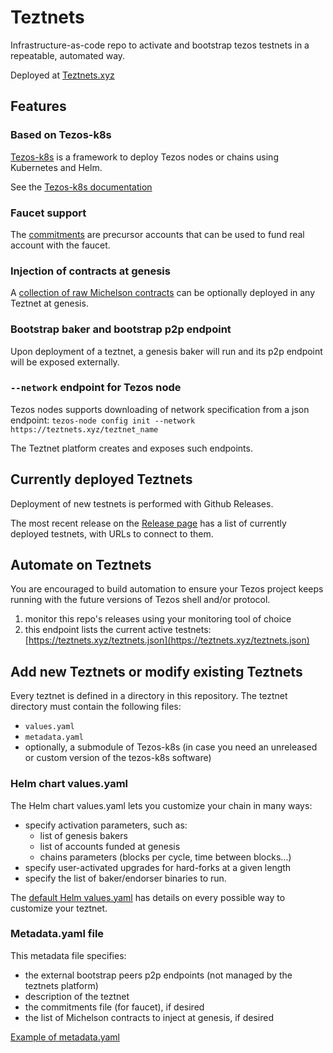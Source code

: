 # Teztnets

Infrastructure-as-code repo to activate and bootstrap tezos testnets in a repeatable, automated way.

Deployed at [Teztnets.xyz](https://teztnets.xyz)

## Features

### Based on Tezos-k8s

[Tezos-k8s](https://github.com/oxheadalpha/tezos-k8s) is a framework to deploy Tezos nodes or chains using Kubernetes and Helm.

See the [Tezos-k8s documentation](https://github.com/oxheadalpha/tezos-k8s/blob/master/README.md)
### Faucet support

The [commitments](https://github.com/oxheadalpha/teztnets/tree/main/bootstrap_commitments) are precursor accounts that can be used to fund real account with the faucet.

### Injection of contracts at genesis

A [collection of raw Michelson contracts](https://github.com/oxheadalpha/teztnets/tree/main/bootstrap_contracts) can be optionally deployed in any Teztnet at genesis.

### Bootstrap baker and bootstrap p2p endpoint

Upon deployment of a teztnet, a genesis baker will run and its p2p endpoint will be exposed externally.

### `--network` endpoint for Tezos node

Tezos nodes supports downloading of network specification from a json endpoint: `tezos-node config init --network https://teztnets.xyz/teztnet_name`

The Teztnet platform creates and exposes such endpoints.

## Currently deployed Teztnets

Deployment of new testnets is performed with Github Releases.

The most recent release on the [Release page](https://github.com/oxheadalpha/teztnets/releases) has a list of currently deployed testnets, with URLs to connect to them.

## Automate on Teztnets

You are encouraged to build automation to ensure your Tezos project keeps running with the future versions of Tezos shell and/or protocol.

1. monitor this repo's releases using your monitoring tool of choice
1. this endpoint lists the current active testnets: [https://teztnets.xyz/teztnets.json](https://teztnets.xyz/teztnets.json)

## Add new Teztnets or modify existing Teztnets

Every teztnet is defined in a directory in this repository. The teztnet directory must contain the following files:

* `values.yaml`
* `metadata.yaml`
* optionally, a submodule of Tezos-k8s (in case you need an unreleased or custom version of the tezos-k8s software)

### Helm chart values.yaml

The Helm chart values.yaml lets you customize your chain in many ways:

* specify activation parameters, such as:
  * list of genesis bakers
  * list of accounts funded at genesis
  * chains parameters (blocks per cycle, time between blocks...)
* specify user-activated upgrades for hard-forks at a given length
* specify the list of baker/endorser binaries to run.

 The [default Helm values.yaml](https://github.com/oxheadalpha/tezos-k8s/blob/master/charts/tezos/values.yaml) has details on every possible way to customize your teztnet.

 ### Metadata.yaml file

This metadata file specifies:

* the external bootstrap peers p2p endpoints (not managed by the teztnets platform)
* description of the teztnet
* the commitments file (for faucet), if desired
* the list of Michelson contracts to inject at genesis, if desired

[Example of metadata.yaml](https://github.com/oxheadalpha/teztnets/blob/main/mondaynet/metadata.yaml)

